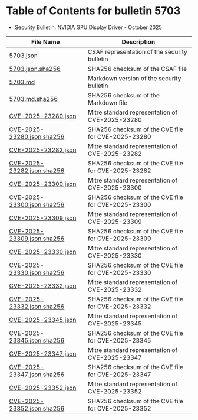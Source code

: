 # Table of Contents for bulletin 5703

 - Security Bulletin: NVIDIA GPU Display Driver - October 2025

| File Name | Description |
|-----------|-------------|
| [5703.json](5703.json) | CSAF representation of the security bulletin |
| [5703.json.sha256](5703.json.sha256) | SHA256 checksum of the CSAF file |
| [5703.md](5703.md) | Markdown version of the security bulletin |
| [5703.md.sha256](5703.md.sha256) | SHA256 checksum of the Markdown file |
| [CVE-2025-23280.json](CVE-2025-23280.json) | Mitre standard representation of CVE-2025-23280 |
| [CVE-2025-23280.json.sha256](CVE-2025-23280.json.sha256) | SHA256 checksum of the CVE file for CVE-2025-23280 |
| [CVE-2025-23282.json](CVE-2025-23282.json) | Mitre standard representation of CVE-2025-23282 |
| [CVE-2025-23282.json.sha256](CVE-2025-23282.json.sha256) | SHA256 checksum of the CVE file for CVE-2025-23282 |
| [CVE-2025-23300.json](CVE-2025-23300.json) | Mitre standard representation of CVE-2025-23300 |
| [CVE-2025-23300.json.sha256](CVE-2025-23300.json.sha256) | SHA256 checksum of the CVE file for CVE-2025-23300 |
| [CVE-2025-23309.json](CVE-2025-23309.json) | Mitre standard representation of CVE-2025-23309 |
| [CVE-2025-23309.json.sha256](CVE-2025-23309.json.sha256) | SHA256 checksum of the CVE file for CVE-2025-23309 |
| [CVE-2025-23330.json](CVE-2025-23330.json) | Mitre standard representation of CVE-2025-23330 |
| [CVE-2025-23330.json.sha256](CVE-2025-23330.json.sha256) | SHA256 checksum of the CVE file for CVE-2025-23330 |
| [CVE-2025-23332.json](CVE-2025-23332.json) | Mitre standard representation of CVE-2025-23332 |
| [CVE-2025-23332.json.sha256](CVE-2025-23332.json.sha256) | SHA256 checksum of the CVE file for CVE-2025-23332 |
| [CVE-2025-23345.json](CVE-2025-23345.json) | Mitre standard representation of CVE-2025-23345 |
| [CVE-2025-23345.json.sha256](CVE-2025-23345.json.sha256) | SHA256 checksum of the CVE file for CVE-2025-23345 |
| [CVE-2025-23347.json](CVE-2025-23347.json) | Mitre standard representation of CVE-2025-23347 |
| [CVE-2025-23347.json.sha256](CVE-2025-23347.json.sha256) | SHA256 checksum of the CVE file for CVE-2025-23347 |
| [CVE-2025-23352.json](CVE-2025-23352.json) | Mitre standard representation of CVE-2025-23352 |
| [CVE-2025-23352.json.sha256](CVE-2025-23352.json.sha256) | SHA256 checksum of the CVE file for CVE-2025-23352 |
